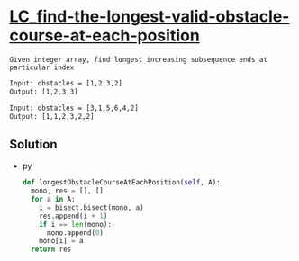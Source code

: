 # [LC_find-the-longest-valid-obstacle-course-at-each-position](https://leetcode.com/problems/find-the-longest-valid-obstacle-course-at-each-position)

```en
Given integer array, find longest increasing subsequence ends at particular index
```

```txt
Input: obstacles = [1,2,3,2]
Output: [1,2,3,3]

Input: obstacles = [3,1,5,6,4,2]
Output: [1,1,2,3,2,2]
```

## Solution

* py

  ```py
  def longestObstacleCourseAtEachPosition(self, A):
    mono, res = [], []
    for a in A:
      i = bisect.bisect(mono, a)
      res.append(i + 1)
      if i == len(mono):
        mono.append(0)
      mono[i] = a
    return res
  ```

